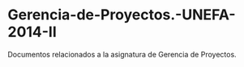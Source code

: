 Gerencia-de-Proyectos.-UNEFA-2014-II
====================================

Documentos relacionados a la asignatura de Gerencia de Proyectos.
